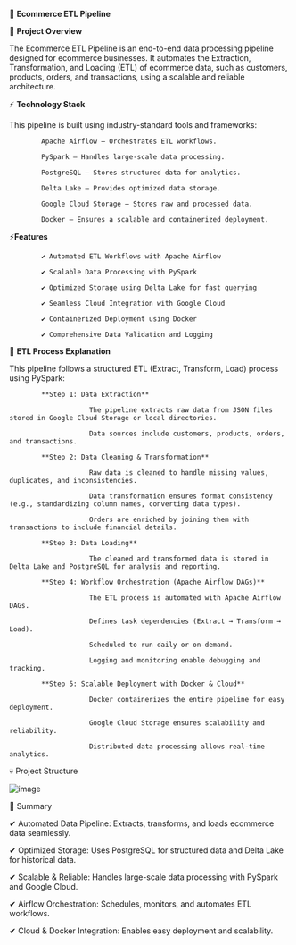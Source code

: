 🛂 **Ecommerce ETL Pipeline**

📌 **Project Overview**

The Ecommerce ETL Pipeline is an end-to-end data processing pipeline designed for ecommerce businesses. It automates the Extraction, Transformation, and Loading (ETL) of ecommerce data, such as customers, products, orders, and transactions, using a scalable and reliable architecture.


⚡ **Technology Stack**

This pipeline is built using industry-standard tools and frameworks:

            Apache Airflow – Orchestrates ETL workflows.
            
            PySpark – Handles large-scale data processing.
            
            PostgreSQL – Stores structured data for analytics.
            
            Delta Lake – Provides optimized data storage.
            
            Google Cloud Storage – Stores raw and processed data.
            
            Docker – Ensures a scalable and containerized deployment.
            

⚡**Features**

            ✔ Automated ETL Workflows with Apache Airflow
            
            ✔ Scalable Data Processing with PySpark
            
            ✔ Optimized Storage using Delta Lake for fast querying
            
            ✔ Seamless Cloud Integration with Google Cloud
            
            ✔ Containerized Deployment using Docker
            
            ✔ Comprehensive Data Validation and Logging
            


🔄 **ETL Process Explanation**
            
 This pipeline follows a structured ETL (Extract, Transform, Load) process using PySpark:
            
            **Step 1: Data Extraction**
            
                        The pipeline extracts raw data from JSON files stored in Google Cloud Storage or local directories.
                        
                        Data sources include customers, products, orders, and transactions.
            
            **Step 2: Data Cleaning & Transformation**
            
                        Raw data is cleaned to handle missing values, duplicates, and inconsistencies.
                        
                        Data transformation ensures format consistency (e.g., standardizing column names, converting data types).
                        
                        Orders are enriched by joining them with transactions to include financial details.
            
            **Step 3: Data Loading** 
            
                        The cleaned and transformed data is stored in Delta Lake and PostgreSQL for analysis and reporting.
            
            **Step 4: Workflow Orchestration (Apache Airflow DAGs)**
                        
                        The ETL process is automated with Apache Airflow DAGs.
                        
                        Defines task dependencies (Extract → Transform → Load).
                        
                        Scheduled to run daily or on-demand.
                        
                        Logging and monitoring enable debugging and tracking.
            
            **Step 5: Scalable Deployment with Docker & Cloud**
                        
                        Docker containerizes the entire pipeline for easy deployment.
                        
                        Google Cloud Storage ensures scalability and reliability.
                        
                        Distributed data processing allows real-time analytics.

💀 Project Structure

![image](https://github.com/user-attachments/assets/bc0852f2-723b-4874-b1f5-4741b856694c)




📌 Summary

✔ Automated Data Pipeline: Extracts, transforms, and loads ecommerce data seamlessly.

✔ Optimized Storage: Uses PostgreSQL for structured data and Delta Lake for historical data.

✔ Scalable & Reliable: Handles large-scale data processing with PySpark and Google Cloud.

✔ Airflow Orchestration: Schedules, monitors, and automates ETL workflows.

✔ Cloud & Docker Integration: Enables easy deployment and scalability.



